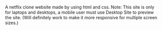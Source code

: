 A netflix clone website made by using html and css.
Note: This site is only for laptops and desktops, a mobile user must use Desktop Site to preview the site.
(Will definitely work to make it more responsive for multiple screen sizes.)
